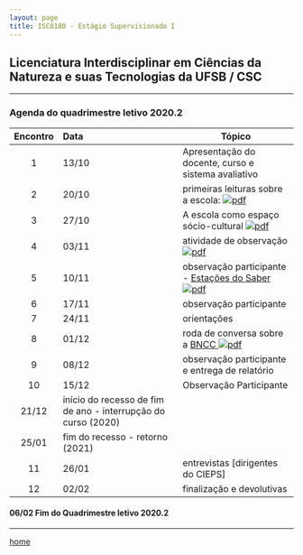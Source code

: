 ```yaml
---
layout: page
title: ISC0180 - Estágio Supervisionado I
---
```

## Licenciatura Interdisciplinar em Ciências da Natureza e suas Tecnologias da UFSB / CSC
---
### Agenda do quadrimestre letivo 2020.2  

Encontro | Data  | Tópico
:---: | :--- |---
1|13/10	| Apresentação do docente, curso e sistema avaliativo  
2|20/10	| primeiras leituras sobre a escola: [ ![pdf](/pages/icons16/pdf-icon.png)](/aulas/ISC0180/recursos/PlanoAtividadesES1.pdf)
3|27/10	|	 A escola como espaço sócio-cultural [ ![pdf](/pages/icons16/pdf-icon.png)](/aulas/ISC0180/recursos/1._Dayrell-1996-Escola-espao-socio-cultural.pdf)
4|03/11	|	 atividade de observação [ ![pdf](/pages/icons16/pdf-icon.png)](/aulas/ISC0180/recursos/Atividade_1_-_Estgio_1.pdf)
5|10/11	|	 observação participante -  [Estações do Saber  ![pdf](/pages/icons16/pdf-icon.png)](/aulas/ISC0180/recursos/09_observacaoregistroreflexao.pdf)
6|17/11	|	 observação participante
7|24/11	|	 orientações
8|01/12	|	 roda de conversa sobre a [BNCC   ![pdf](/pages/icons16/pdf-icon.png)](/aulas/ISC0180/recursos/Alamo_BNCC-VERSAO-FINAL.pdf)
9|08/12	|	 observação participante e entrega de relatório
10|15/12	|	 Observação Participante
|21/12	| início do recesso de fim de ano - interrupção do curso (2020)
|25/01 | fim do recesso - retorno  (2021)
11|26/01	|	 entrevistas [dirigentes do CIEPS]
12|02/02	|	 finalização e devolutivas

####  06/02		Fim do Quadrimestre letivo 2020.2

---
[home](index.html)

